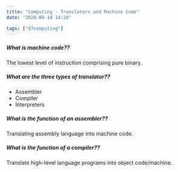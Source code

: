 ```yaml
---
title: "Computing - Translators and Machine Code"
date: "2020-09-14 14:28"

tags: ["@?computing"]
---
```


##### What is machine code??
The lowest level of instruction comprising pure binary.

##### What are the three types of translator??
* Assembler
* Compiler
* Interpreters

##### What is the function of an assembler??
Translating assembly language into machine code.

##### What is the function of a compiler??
Translate high-level language programs into object code/machine.
